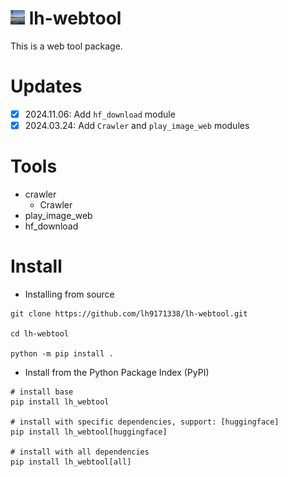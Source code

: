 [<img height="23" src="https://github.com/lh9171338/Outline/blob/master/icon.jpg"/>](https://github.com/lh9171338/Outline) lh-webtool
===

This is a web tool package.

# Updates

 - [x] 2024.11.06: Add `hf_download` module
 - [x] 2024.03.24: Add `Crawler` and `play_image_web` modules

# Tools

* crawler
    * Crawler
* play_image_web
* hf_download

# Install

* Installing from source
```shell
git clone https://github.com/lh9171338/lh-webtool.git

cd lh-webtool

python -m pip install .
```

* Install from the Python Package Index (PyPI)
```shell
# install base
pip install lh_webtool

# install with specific dependencies, support: [huggingface]
pip install lh_webtool[huggingface]

# install with all dependencies
pip install lh_webtool[all]
```

